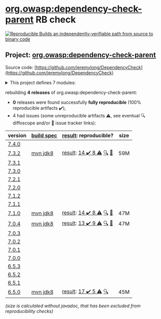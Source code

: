 [org.owasp:dependency-check-parent](https://search.maven.org/artifact/org.owasp/dependency-check-parent/) RB check
=======

[![Reproducible Builds](https://reproducible-builds.org/images/logos/rb.svg) an independently-verifiable path from source to binary code](https://reproducible-builds.org/)

## Project: [org.owasp:dependency-check-parent](https://search.maven.org/artifact/org.owasp/dependency-check-parent/)

Source code: [https://github.com/jeremylong/DependencyCheck](https://github.com/jeremylong/DependencyCheck)

<details><summary>This project defines 7 modules:</summary>

* [org.owasp:dependency-check-ant](https://search.maven.org/artifact/org.owasp/dependency-check-ant/)
* [org.owasp:dependency-check-cli](https://search.maven.org/artifact/org.owasp/dependency-check-cli/)
* [org.owasp:dependency-check-core](https://search.maven.org/artifact/org.owasp/dependency-check-core/)
* [org.owasp:dependency-check-maven](https://search.maven.org/artifact/org.owasp/dependency-check-maven/)
* [org.owasp:dependency-check-parent](https://search.maven.org/artifact/org.owasp/dependency-check-parent/)
* [org.owasp:dependency-check-plugin](https://search.maven.org/artifact/org.owasp/dependency-check-plugin/)
* [org.owasp:dependency-check-utils](https://search.maven.org/artifact/org.owasp/dependency-check-utils/)
</details>

rebuilding **4 releases** of org.owasp:dependency-check-parent:
- **0** releases were found successfully **fully reproducible** (100% reproducible artifacts :heavy_check_mark:),
- 4 had issues (some unreproducible artifacts :warning:, see eventual :mag: diffoscope and/or :memo: issue tracker links):

| version | [build spec](/BUILDSPEC.md) | [result](https://reproducible-builds.org/docs/jvm/): reproducible? | size |
| -- | --------- | ------ | -- |
| [7.4.0](https://search.maven.org/artifact/org.owasp/dependency-check-parent/7.4.0/pom) | | | |
| [7.3.2](https://search.maven.org/artifact/org.owasp/dependency-check-parent/7.3.2/pom) | [mvn jdk8](dependency-check-7.3.2.buildspec) | [result](dependency-check-parent-7.3.2.buildinfo): [14 :heavy_check_mark:  8 :warning:](dependency-check-parent-7.3.2.buildcompare) [:mag:](dependency-check-parent-7.3.2.diffoscope) [:memo:](https://github.com/jeremylong/DependencyCheck/issues/5026) | 59M |
| [7.3.1](https://search.maven.org/artifact/org.owasp/dependency-check-parent/7.3.1/pom) | | | |
| [7.3.0](https://search.maven.org/artifact/org.owasp/dependency-check-parent/7.3.0/pom) | | | |
| [7.2.1](https://search.maven.org/artifact/org.owasp/dependency-check-parent/7.2.1/pom) | | | |
| [7.2.0](https://search.maven.org/artifact/org.owasp/dependency-check-parent/7.2.0/pom) | | | |
| [7.1.2](https://search.maven.org/artifact/org.owasp/dependency-check-parent/7.1.2/pom) | | | |
| [7.1.1](https://search.maven.org/artifact/org.owasp/dependency-check-parent/7.1.1/pom) | | | |
| [7.1.0](https://search.maven.org/artifact/org.owasp/dependency-check-parent/7.1.0/pom) | [mvn jdk8](dependency-check-7.1.0.buildspec) | [result](dependency-check-parent-7.1.0.buildinfo): [14 :heavy_check_mark:  8 :warning:](dependency-check-parent-7.1.0.buildcompare) [:mag:](dependency-check-parent-7.1.0.diffoscope) [:memo:](https://github.com/jeremylong/DependencyCheck/issues/5026) | 47M |
| [7.0.4](https://search.maven.org/artifact/org.owasp/dependency-check-parent/7.0.4/pom) | [mvn jdk8](dependency-check-7.0.4.buildspec) | [result](dependency-check-parent-7.0.4.buildinfo): [13 :heavy_check_mark:  9 :warning:](dependency-check-parent-7.0.4.buildcompare) [:mag:](dependency-check-parent-7.0.4.diffoscope) [:memo:](https://github.com/jeremylong/DependencyCheck/pull/4302) | 47M |
| [7.0.3](https://search.maven.org/artifact/org.owasp/dependency-check-parent/7.0.3/pom) | | | |
| [7.0.2](https://search.maven.org/artifact/org.owasp/dependency-check-parent/7.0.2/pom) | | | |
| [7.0.1](https://search.maven.org/artifact/org.owasp/dependency-check-parent/7.0.1/pom) | | | |
| [7.0.0](https://search.maven.org/artifact/org.owasp/dependency-check-parent/7.0.0/pom) | | | |
| [6.5.3](https://search.maven.org/artifact/org.owasp/dependency-check-parent/6.5.3/pom) | | | |
| [6.5.2](https://search.maven.org/artifact/org.owasp/dependency-check-parent/6.5.2/pom) | | | |
| [6.5.1](https://search.maven.org/artifact/org.owasp/dependency-check-parent/6.5.1/pom) | | | |
| [6.5.0](https://search.maven.org/artifact/org.owasp/dependency-check-parent/6.5.0/pom) | [mvn jdk8](dependency-check-6.5.0.buildspec) | [result](dependency-check-parent-6.5.0.buildinfo): [17 :heavy_check_mark:  5 :warning:](dependency-check-parent-6.5.0.buildcompare) [:mag:](dependency-check-parent-6.5.0.diffoscope) | 45M |

<i>(size is calculated without javadoc, that has been excluded from reproducibility checks)</i>
